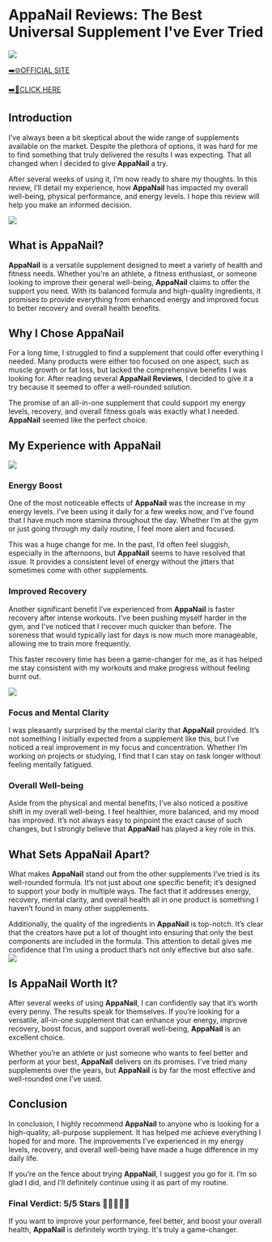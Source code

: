 # AppaNail Reviews: The Best Universal Supplement I've Ever Tried

[![](https://static.vecteezy.com/system/resources/thumbnails/019/896/014/small/buy-now-gradient-button-with-cart-symbol-buy-now-illustration-png.png)](https://edetoop.top/lander/sugarpreland-1/appanail.html) 

[➡️🌐OFFICIAL SITE](https://edetoop.top/lander/sugarpreland-1/appanail.html) 

[➡️🔗CLICK HERE](https://edetoop.top/lander/sugarpreland-1/appanail.html) 


## Introduction

I’ve always been a bit skeptical about the wide range of supplements available on the market. Despite the plethora of options, it was hard for me to find something that truly delivered the results I was expecting. That all changed when I decided to give **AppaNail** a try.

After several weeks of using it, I’m now ready to share my thoughts. In this review, I’ll detail my experience, how **AppaNail** has impacted my overall well-being, physical performance, and energy levels. I hope this review will help you make an informed decision. 

[![](https://wallpapers.com/images/hd/red-order-now-button-udg4jcj4arvn8b0n-2.png)](https://edetoop.top/lander/sugarpreland-1/appanail.html)  

## What is AppaNail?

**AppaNail** is a versatile supplement designed to meet a variety of health and fitness needs. Whether you're an athlete, a fitness enthusiast, or someone looking to improve their general well-being, **AppaNail** claims to offer the support you need. With its balanced formula and high-quality ingredients, it promises to provide everything from enhanced energy and improved focus to better recovery and overall health benefits.

## Why I Chose AppaNail

For a long time, I struggled to find a supplement that could offer everything I needed. Many products were either too focused on one aspect, such as muscle growth or fat loss, but lacked the comprehensive benefits I was looking for. After reading several **AppaNail Reviews**, I decided to give it a try because it seemed to offer a well-rounded solution.

The promise of an all-in-one supplement that could support my energy levels, recovery, and overall fitness goals was exactly what I needed. **AppaNail** seemed like the perfect choice.

## My Experience with AppaNail

[![](https://static.vecteezy.com/system/resources/thumbnails/019/896/014/small/buy-now-gradient-button-with-cart-symbol-buy-now-illustration-png.png)](https://edetoop.top/lander/sugarpreland-1/appanail.html)

### Energy Boost

One of the most noticeable effects of **AppaNail** was the increase in my energy levels. I’ve been using it daily for a few weeks now, and I’ve found that I have much more stamina throughout the day. Whether I’m at the gym or just going through my daily routine, I feel more alert and focused.

This was a huge change for me. In the past, I’d often feel sluggish, especially in the afternoons, but **AppaNail** seems to have resolved that issue. It provides a consistent level of energy without the jitters that sometimes come with other supplements.

### Improved Recovery

Another significant benefit I’ve experienced from **AppaNail** is faster recovery after intense workouts. I’ve been pushing myself harder in the gym, and I’ve noticed that I recover much quicker than before. The soreness that would typically last for days is now much more manageable, allowing me to train more frequently.

This faster recovery time has been a game-changer for me, as it has helped me stay consistent with my workouts and make progress without feeling burnt out.

[![](https://wallpapers.com/images/hd/red-order-now-button-udg4jcj4arvn8b0n-2.png)](https://edetoop.top/lander/sugarpreland-1/appanail.html)  

### Focus and Mental Clarity

I was pleasantly surprised by the mental clarity that **AppaNail** provided. It’s not something I initially expected from a supplement like this, but I’ve noticed a real improvement in my focus and concentration. Whether I’m working on projects or studying, I find that I can stay on task longer without feeling mentally fatigued.

### Overall Well-being

Aside from the physical and mental benefits, I’ve also noticed a positive shift in my overall well-being. I feel healthier, more balanced, and my mood has improved. It’s not always easy to pinpoint the exact cause of such changes, but I strongly believe that **AppaNail** has played a key role in this.

## What Sets AppaNail Apart?

What makes **AppaNail** stand out from the other supplements I’ve tried is its well-rounded formula. It’s not just about one specific benefit; it’s designed to support your body in multiple ways. The fact that it addresses energy, recovery, mental clarity, and overall health all in one product is something I haven’t found in many other supplements.

Additionally, the quality of the ingredients in **AppaNail** is top-notch. It’s clear that the creators have put a lot of thought into ensuring that only the best components are included in the formula. This attention to detail gives me confidence that I’m using a product that’s not only effective but also safe.
[![](https://static.vecteezy.com/system/resources/thumbnails/019/896/014/small/buy-now-gradient-button-with-cart-symbol-buy-now-illustration-png.png)](https://edetoop.top/lander/sugarpreland-1/appanail.html)
## Is AppaNail Worth It?

After several weeks of using **AppaNail**, I can confidently say that it’s worth every penny. The results speak for themselves. If you’re looking for a versatile, all-in-one supplement that can enhance your energy, improve recovery, boost focus, and support overall well-being, **AppaNail** is an excellent choice.

Whether you’re an athlete or just someone who wants to feel better and perform at your best, **AppaNail** delivers on its promises. I’ve tried many supplements over the years, but **AppaNail** is by far the most effective and well-rounded one I’ve used.

## Conclusion

In conclusion, I highly recommend **AppaNail** to anyone who is looking for a high-quality, all-purpose supplement. It has helped me achieve everything I hoped for and more. The improvements I’ve experienced in my energy levels, recovery, and overall well-being have made a huge difference in my daily life.

If you’re on the fence about trying **AppaNail**, I suggest you go for it. I’m so glad I did, and I’ll definitely continue using it as part of my routine.

### Final Verdict: 5/5 Stars 🌟🌟🌟🌟🌟

If you want to improve your performance, feel better, and boost your overall health, **AppaNail** is definitely worth trying. It's truly a game-changer.
